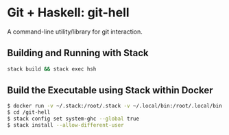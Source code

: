 # Git + Haskell: git-hell

A command-line utility/library for git interaction.


## Building and Running with Stack

```bash
stack build && stack exec hsh
```

## Build the Executable using Stack within Docker

```bash
$ docker run -v ~/.stack:/root/.stack -v ~/.local/bin:/root/.local/bin -v /path/to/git-hell:/git-hell -it --rm haskell:8.0.1 /bin/bash
$ cd /git-hell
$ stack config set system-ghc --global true
$ stack install --allow-different-user
```
